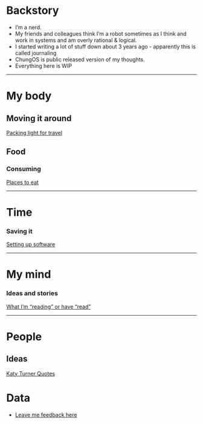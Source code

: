 # Backstory
* I’m a nerd.
* My friends and colleagues think I’m a robot sometimes as I think and work in systems and am overly rational & logical.
* I started writing a lot of stuff down about 3 years ago - apparently this is called journaling
* ChungOS is public released version of my thoughts.
* Everything here is WIP 

------
# My body
## Moving it around
[Packing light for travel](/Packing-for-travel.md) <br/>

## Food
### Consuming
[Places to eat](/Places-to-eat.md) <br/>

-------
# Time
### Saving it
[Setting up software](/setup.md) <br/>

------
# My mind
### Ideas and stories
[What I’m “reading” or have “read”](https://www.goodreads.com/review/list/5194707-andy-chung) <br/>

--------
# People
## Ideas
[Katy Turner Quotes](/kat0.md) <br/>


# Data
* [Leave me feedback here](https://tinyvc.typeform.com/to/dq2IuP)

